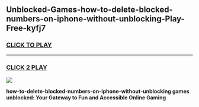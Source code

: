 
## Unblocked-Games-how-to-delete-blocked-numbers-on-iphone-without-unblocking-Play-Free-kyfj7
<h3>
<a href="https://premium76.site?title=how-to-delete-blocked-numbers-on-iphone-without-unblocking&ref=10A">CLICK TO PLAY</a></h3>
<hr>

<h3>
<a href="https://premium76.site?title=how-to-delete-blocked-numbers-on-iphone-without-unblocking&ref=10A">CLICK 2 PLAY</a>
  
</h3>

<a href="https://premium76.site?title=how-to-delete-blocked-numbers-on-iphone-without-unblocking&ref=10A"><img src="https://clearcache.store/games.png"></a>


**how-to-delete-blocked-numbers-on-iphone-without-unblocking games unblocked: Your Gateway to Fun and Accessible Online Gaming**
